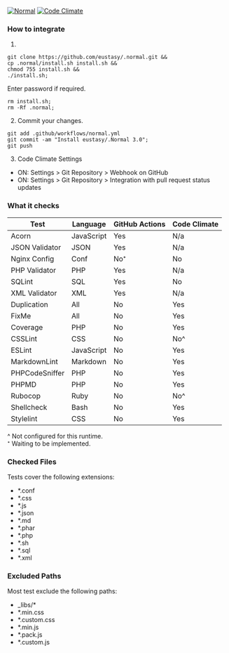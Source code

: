 [![Normal](https://github.com/eustasy/.normal/actions/workflows/normal.yml/badge.svg)](https://github.com/eustasy/.normal/actions/workflows/normal.yml)
[![Code Climate](https://codeclimate.com/github/eustasy/.normal/badges/gpa.svg)](https://codeclimate.com/github/eustasy/.normal)

### How to integrate

1.
```
git clone https://github.com/eustasy/.normal.git &&
cp .normal/install.sh install.sh &&
chmod 755 install.sh &&
./install.sh;
```
Enter password if required.
```
rm install.sh;
rm -Rf .normal;
```

2. Commit your changes.
```
git add .github/workflows/normal.yml
git commit -am "Install eustasy/.Normal 3.0";
git push
```

3. Code Climate Settings
  - ON: Settings > Git Repository > Webhook on GitHub
  - ON: Settings > Git Repository > Integration with pull request status updates

### What it checks

| Test | Language | GitHub Actions | Code Climate |
|------|----------|----------------|--------------|
| Acorn | JavaScript      | Yes | N/a |
| JSON Validator | JSON   | Yes | N/a |
| Nginx Config | Conf     | No⁺ | No  |
| PHP Validator | PHP     | Yes | N/a |
| SQLint | SQL            | Yes | No  |
| XML Validator | XML     | Yes | N/a |
| Duplication | All       | No  | Yes |
| FixMe | All             | No  | Yes |
| Coverage | PHP          | No  | Yes |
| CSSLint | CSS           | No  | No^ |
| ESLint | JavaScript     | No  | Yes |
| MarkdownLint | Markdown | No  | Yes |
| PHPCodeSniffer | PHP    | No  | Yes |
| PHPMD | PHP             | No  | Yes |
| Rubocop | Ruby          | No  | No^ |
| Shellcheck | Bash       | No  | Yes |
| Stylelint | CSS         | No  | Yes |

^ Not configured for this runtime.  
⁺ Waiting to be implemented.

### Checked Files

Tests cover the following extensions:

- *.conf
- *.css
- *.js
- *.json
- *.md
- *.phar
- *.php
- *.sh
- *.sql
- *.xml

### Excluded Paths

Most test exclude the following paths:

- _libs/*
- *.min.css
- *.custom.css
- *.min.js
- *.pack.js
- *.custom.js
